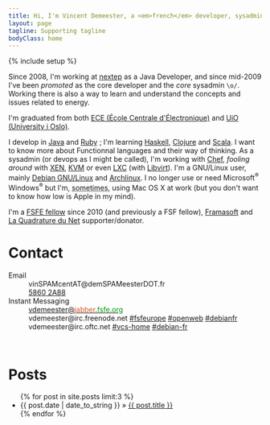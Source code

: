 ```yaml
---
title: Hi, I'm Vincent Demeester, a <em>french</em> developer, sysadmin, <abbr title="who does all kinds of work"> factotum</abbr> and <span class="fan"><abbr title="as in free speek">free</abbr>-software <abbr title="You could say Evangelist">fan</abbr></span>.
layout: page
tagline: Supporting tagline
bodyClass: home
---
```

{% include setup %}

<p>Since 2008, I'm working at <a href="http://nextep.net">nextep</a> as a Java Developer, and since mid-2009 I've been <em>promoted</em> as the core developer and the <em>core</em> sysadmin <code>\o/</code>. Working there is also a way to learn and understand the concepts and issues related to energy.</p>
<p>I'm graduated from both <a href="http://www.ece.fr">ECE (École Centrale d'Électronique)</a> and <a href="http://www.uio.no/english/">UiO (University i Oslo)</a>.</p>
<p>I develop in <a href="http://java.oracle.com">Java</a> and <a href="http://ruby-lang.org">Ruby</a> ; 
I'm learning <a href="http://haskell.org">Haskell</a>, <a href="http://clojure.org">Clojure</a> and <a href="http://www.scala-lang.org">Scala</a>. I want to know more about Functionnal languages and their way of thinking.
As a sysadmin (or devops as I might be called), I'm working with <a href="http://wiki.opscode.com/display/chef/Home">Chef</a>,
<em>fooling around</em> with <a href="http://en.wikipedia.org/wiki/Xen">XEN</a>, <a href="https://en.wikipedia.org/wiki/Kernel-based_Virtual_Machine">KVM</a> or even <a href="https://en.wikipedia.org/wiki/LXC">LXC</a> (with <a href="https://en.wikipedia.org/wiki/Libvirt">Libvirt</a>).
I'm a GNU/Linux user, mainly <a href="http://www.debian.org">Debian GNU/Linux</a> and <a href="http://www.archlinux.org">Archlinux</a>. I no longer use or need Microsoft<sup>®</sup> Windows<sup>®</sup> but I'm, <abbr title="means once in a year or something like that">sometimes</abbr>, using Mac OS X at work (but you don't want to know how low is Apple in my mind).</p>
<p>I'm a <a href="https://fellowship.fsfe.org/">FSFE fellow</a> since 2010 (and previously a FSF fellow), <a href="http://www.framasoft.net">Framasoft</a> and <a href="http://lqdn.fr">La Quadrature du Net</a> supporter/donator.</p>

# Contact

<dl>
<dt>Email</dt>
<dd class="mail">vin<span class="zzz">SPAM</span>cent<span class="zzz">AT</span>@dem<span class="zzz">SPAM</span>eester<span class="zzz">DOT</span>.fr</dd>
<dd class="gnupg"><a href="VincentDemeester.asc">5860 2A88</a></dd>
<dt>Instant Messaging</dt>
<dd class="jabber"><a href="xmpp:vdemeester@jabber.fsfe.org">
vdemeester@<span style="color: #d9531e">jabber</span>.<span style="color: rgb(0, 153, 0);">fsfe.org</span></a></dd>
<dd class="irc">vdemeester@irc.freenode.net
 <a href="irc://irc.freenode.net:6667/fsfeurope">#fsfeurope</a>
 <a href="irc://irc.freenode.net:6667/openweb">#openweb</a>
 <a href="irc://irc.freenode.net:6667/debianfr">#debianfr</a></dd>
<dd class="irc">vdemeester@irc.oftc.net
 <a href="irc://irc.oftc.net:6667/vcs-home">#vcs-home</a>
 <a href="irc://irc.oftc.net:6667/debian-fr">#debian-fr</a></dd>
</dl>
<br />

# Posts

<ul class="posts">
  {% for post in site.posts limit:3 %}
    <li><span>{{ post.date | date_to_string }}</span> &raquo; <a href="{{ BASE_PATH }}{{ post.url }}">{{ post.title }}</a></li>
  {% endfor %}
</ul>
